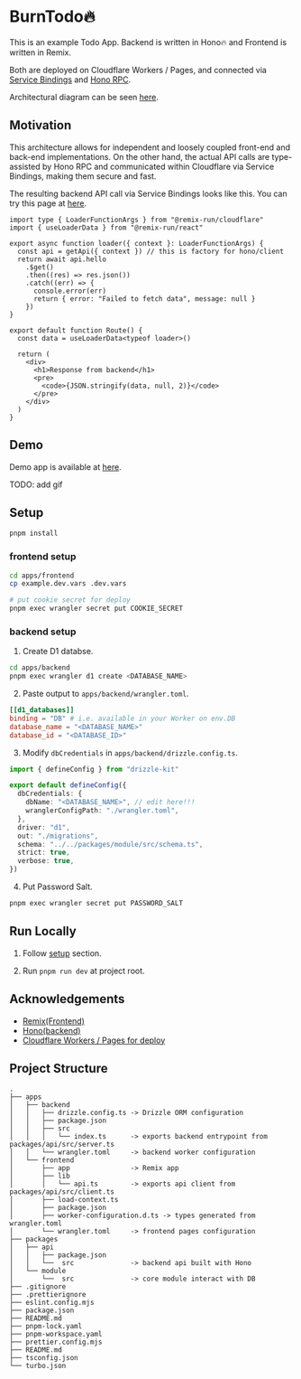 
# BurnTodo🔥

This is an example Todo App. Backend is written in Hono🔥 and Frontend is written in Remix.

Both are deployed on Cloudflare Workers / Pages, and connected via [Service Bindings](https://developers.cloudflare.com/workers/runtime-apis/bindings/service-bindings/) and [Hono RPC](https://hono.dev/guides/rpc).

Architectural diagram can be seen [here](https://www.figma.com/file/0G1WPjQpdySKBhBsMR8aMl/Workers-Pages-Connect).

## Motivation

This architecture allows for independent and loosely coupled front-end and back-end implementations.
On the other hand, the actual API calls are type-assisted by Hono RPC and communicated within Cloudflare via Service Bindings, making them secure and fast.

The resulting backend API call via Service Bindings looks like this.
You can try this page at [here](https://burntodo.pages.dev/hello).

```tsx
import type { LoaderFunctionArgs } from "@remix-run/cloudflare"
import { useLoaderData } from "@remix-run/react"

export async function loader({ context }: LoaderFunctionArgs) {
  const api = getApi({ context }) // this is factory for hono/client
  return await api.hello
    .$get()
    .then((res) => res.json())
    .catch((err) => {
      console.error(err)
      return { error: "Failed to fetch data", message: null }
    })
}

export default function Route() {
  const data = useLoaderData<typeof loader>()

  return (
    <div>
      <h1>Response from backend</h1>
      <pre>
        <code>{JSON.stringify(data, null, 2)}</code>
      </pre>
    </div>
  )
}
```

## Demo

Demo app is available at [here](https://burntodo.pages.dev/app).

TODO: add gif

## Setup

```bash
pnpm install
```

### frontend setup

```bash
cd apps/frontend
cp example.dev.vars .dev.vars

# put cookie secret for deploy
pnpm exec wrangler secret put COOKIE_SECRET
```

### backend setup

1. Create D1 databse.

  ```bash
  cd apps/backend
  pnpm exec wrangler d1 create <DATABASE_NAME>
  ```

2. Paste output to `apps/backend/wrangler.toml`.

  ```toml
  [[d1_databases]]
  binding = "DB" # i.e. available in your Worker on env.DB
  database_name = "<DATABASE_NAME>"
  database_id = "<DATABASE_ID>"
  ```

3. Modify `dbCredentials` in `apps/backend/drizzle.config.ts`.

  ```ts
  import { defineConfig } from "drizzle-kit"

  export default defineConfig({
    dbCredentials: {
      dbName: "<DATABASE_NAME>", // edit here!!!
      wranglerConfigPath: "./wrangler.toml",
    },
    driver: "d1",
    out: "./migrations",
    schema: "../../packages/module/src/schema.ts",
    strict: true,
    verbose: true,
  })
  ```

4. Put Password Salt.

  ```bash
  pnpm exec wrangler secret put PASSWORD_SALT
  ```

## Run Locally

1. Follow [setup](#setup) section.

2. Run `pnpm run dev` at project root.

## Acknowledgements

- [Remix(Frontend)](https://remix.run/docs/en/main)
- [Hono(backend)](https://hono.dev)
- [Cloudflare Workers / Pages for deploy](https://workers.cloudflare.com/)

## Project Structure

```tree
.
├── apps
│   ├── backend
│   │   ├── drizzle.config.ts -> Drizzle ORM configuration
│   │   ├── package.json
│   │   ├── src
│   │   │   └── index.ts      -> exports backend entrypoint from packages/api/src/server.ts
│   │   └── wrangler.toml     -> backend worker configuration
│   └── frontend
│       ├── app               -> Remix app
│       ├── lib
│       │   └── api.ts        -> exports api client from packages/api/src/client.ts
│       ├── load-context.ts
│       ├── package.json
│       ├── worker-configuration.d.ts -> types generated from wrangler.toml
│       └── wrangler.toml     -> frontend pages configuration
├── packages
│   ├── api
│   │   ├── package.json
│   │   └──  src              -> backend api built with Hono
│   └── module
│       └──  src              -> core module interact with DB
├── .gitignore
├── .prettierignore
├── eslint.config.mjs
├── package.json
├── README.md
├── pnpm-lock.yaml
├── pnpm-workspace.yaml
├── prettier.config.mjs
├── README.md
├── tsconfig.json
└── turbo.json
```
